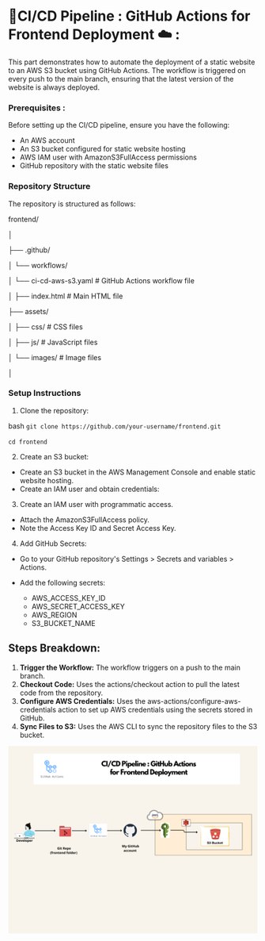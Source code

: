 #  🚀CI/CD Pipeline : GitHub Actions for Frontend Deployment ☁️ :

This part demonstrates how to automate the deployment of a static website to an AWS S3 bucket using GitHub Actions. The workflow is triggered on every push to the main branch, ensuring that the latest version of the website is always deployed.

### Prerequisites :
Before setting up the CI/CD pipeline, ensure you have the following:

- An AWS account
- An S3 bucket configured for static website hosting
- AWS IAM user with AmazonS3FullAccess permissions
- GitHub repository with the static website files

### Repository Structure
The repository is structured as follows:

frontend/

│

├── .github/

│   └── workflows/

│       └── ci-cd-aws-s3.yaml        # GitHub Actions workflow file

│
├── index.html                # Main HTML file

├── assets/

│   ├── css/                  # CSS files

│   ├── js/                   # JavaScript files

│   └── images/               # Image files

│

### Setup Instructions 

1. Clone the repository:

bash
``
git clone https://github.com/your-username/frontend.git
``

``
cd frontend
``

2. Create an S3 bucket:

* Create an S3 bucket in the AWS Management Console and enable static website hosting.
* Create an IAM user and obtain credentials:

3. Create an IAM user with programmatic access.
* Attach the AmazonS3FullAccess policy.
* Note the Access Key ID and Secret Access Key.

4. Add GitHub Secrets:
* Go to your GitHub repository's Settings > Secrets and variables > Actions.
* Add the following secrets:

  * AWS_ACCESS_KEY_ID
  * AWS_SECRET_ACCESS_KEY
  * AWS_REGION
  * S3_BUCKET_NAME

## Steps Breakdown:

1. **Trigger the Workflow:** The workflow triggers on a push to the main branch.
2. **Checkout Code:** Uses the actions/checkout action to pull the latest code from the repository.
3. **Configure AWS Credentials:** Uses the aws-actions/configure-aws-credentials action to set up AWS credentials using the secrets stored in GitHub.
4. **Sync Files to S3:** Uses the AWS CLI to sync the repository files to the S3 bucket.

![GitHub_Actions _for_frontend_deployment](GitHub_Actions_for_frontend_deployment.png)